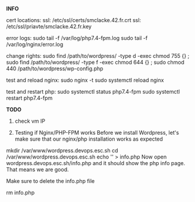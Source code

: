 
**INFO**

cert locations:
ssl: /etc/ssl/certs/smclacke.42.fr.crt
ssl: /etc/ssl/priavte/smclacke.42.fr.key

error logs:
sudo tail -f /var/log/php7.4-fpm.log
sudo tail -f /var/log/nginx/error.log

change rights:
sudo find /path/to/wordpress/ -type d -exec chmod 755 {} \;
sudo find /path/to/wordpress/ -type f -exec chmod 644 {} \;
sudo chmod 440 /path/to/wordpress/wp-config.php

test and reload nginx:
sudo nginx -t
sudo systemctl reload nginx

test and restart php:
sudo systemctl status php7.4-fpm
sudo systemctl restart php7.4-fpm



**TODO**

1) check vm IP

2) Testing if Nginx/PHP-FPM works
Before we install Wordpress, let's make sure that our nginx/php installation works as expected

mkdir /var/www/wordpress.devops.esc.sh
cd /var/www/wordpress.devops.esc.sh
echo '<?php phpinfo(); ?>' > info.php
Now open wordpress.devops.esc.sh/info.php and it should show the php info page. That means we are good.

Make sure to delete the info.php file

rm info.php

